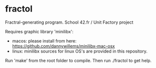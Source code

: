 # fractol
Fractral-generating program. School 42.fr / Unit Factory project

Requires graphic library 'minilibx':
  - macos: please install from here: https://github.com/dannywillems/minilibx-mac-osx
  - linux: minilibx sources for linux OS's are provided in this repository.

Run 'make' from the root folder to compile. Then run ./fractol to get help.
